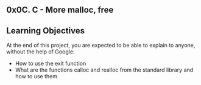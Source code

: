 ## 0x0C. C - More malloc, free
## 
## Learning Objectives
At the end of this project, you are expected to be able to explain to anyone, without the help of Google:

* How to use the exit function
* What are the functions calloc and realloc from the standard library and how to use them
